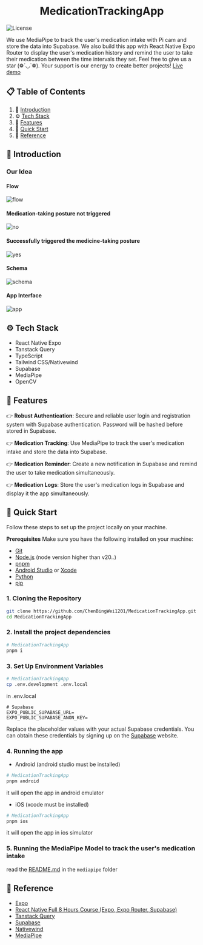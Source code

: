 <h1 align="center">MedicationTrackingApp</h1>

![License](https://img.shields.io/badge/license-MIT-blue)

We use MediaPipe to track the user's medication intake with Pi cam and store the data into Supabase. We also build this app with React Native Expo Router to display the user's medication history and remind the user to take their medication between the time intervals they set. Feel free to give us a star (❁´◡`❁). Your support is our energy to create better projects! [Live demo](https://drive.google.com/drive/folders/16iHki0Dm4yHXm4xOsHz8CBZsnXuHVqFX?usp=sharing)

## 📋 <a name="table">Table of Contents</a>

1. 🤖 [Introduction](#introduction)
2. ⚙️ [Tech Stack](#tech-stack)
3. 🔋 [Features](#features)
4. 🤸 [Quick Start](#quick-start)
5. 🚀 [Reference](#reference)

## <a name="introduction">🤖 Introduction</a>

### Our Idea

#### Flow

![flow](/assets/images/flow.png)

#### Medication-taking posture not triggered

![no](/assets/images/no.png)

#### Successfully triggered the medicine-taking posture

![yes](/assets/images/yes.png)

#### Schema

![schema](/assets/images/schema.png)

#### App Interface

![app](/assets/images/app.png)



## <a name="tech-stack">⚙️ Tech Stack</a>

- React Native Expo
- Tanstack Query
- TypeScript
- Tailwind CSS/Nativewind
- Supabase
- MediaPipe
- OpenCV

## <a name="features">🔋 Features</a>

👉 **Robust Authentication**: Secure and reliable user login and registration system with Supabase authentication. Password will be hashed before stored in Supabase.

👉 **Medication Tracking**: Use MediaPipe to track the user's medication intake and store the data into Supabase.

👉 **Medication Reminder**: Create a new notification in Supabase and remind the user to take medication simultaneously.

👉 **Medication Logs**: Store the user's medication logs in Supabase and display it the app simultaneously.

## <a name="quick-start">🤸 Quick Start</a>

Follow these steps to set up the project locally on your machine.

**Prerequisites**
Make sure you have the following installed on your machine:

- [Git](https://git-scm.com/)
- [Node.js](https://nodejs.org/en) (node version higher than v20._._)
- [pnpm](https://pnpm.io/)
- [Android Studio](https://developer.android.com/studio) or [Xcode](https://developer.apple.com/xcode/)
- [Python](https://www.python.org/downloads/)
- [pip](https://pip.pypa.io/en/stable/installation/)

### 1. Cloning the Repository

```bash
git clone https://github.com/ChenBingWei1201/MedicationTrackingApp.git
cd MedicationTrackingApp
```

### 2. Install the project dependencies

```bash
# MedicationTrackingApp
pnpm i
```

### 3. Set Up Environment Variables

```bash
# MedicationTrackingApp
cp .env.development .env.local
```

in .env.local

```env
# Supabase
EXPO_PUBLIC_SUPABASE_URL=
EXPO_PUBLIC_SUPABASE_ANON_KEY=
```

Replace the placeholder values with your actual Supabase credentials. You can obtain these credentials by signing up on the [Supabase](https://supabase.com/dashboard/projects) website.

### 4. Running the app

- Android (android studio must be installed)

```bash
# MedicationTrackingApp
pnpm android
```

it will open the app in android emulator

- iOS (xcode must be installed)

```bash
# MedicationTrackingApp
pnpm ios
```

it will open the app in ios simulator

### 5. Running the MediaPipe Model to track the user's medication intake

read the [README.md](./mediapipe/README.md) in the `mediapipe` folder

## <a name="reference">🚀 Reference</a>

- [Expo](https://docs.expo.dev/get-started/create-a-project/)
- [React Native Full 8 Hours Course (Expo, Expo Router, Supabase)](https://youtu.be/rIYzLhkG9TA?feature=shared)
- [Tanstack Query](https://tanstack.com/query/latest/docs/framework/react/overview)
- [Supabase](https://supabase.com/docs/guides/getting-started/tutorials/with-expo-react-native)
- [Nativewind](https://www.nativewind.dev/getting-started/expo-router)
- [MediaPipe](https://ai.google.dev/edge/mediapipe/solutions/vision/gesture_recognizer/python)
